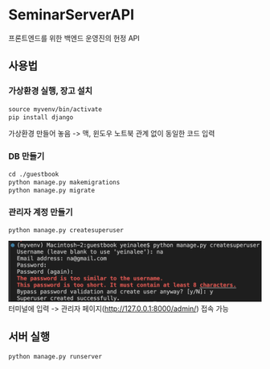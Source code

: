 # SeminarServerAPI

프론트엔드를 위한 백엔드 운영진의 헌정 API

## 사용법

### 가상환경 실행, 장고 설치

```
source myvenv/bin/activate
pip install django
```

가상환경 만들어 놓음 -> 맥, 윈도우 노트북 관계 없이 동일한 코드 입력

### DB 만들기

```
cd ./guestbook
python manage.py makemigrations
python manage.py migrate
```

### 관리자 계정 만들기

```
python manage.py createsuperuser
```

![alt text](image.png)
터미널에 입력 -> 관리자 페이지(http://127.0.0.1:8000/admin/) 접속 가능

## 서버 실행

```
python manage.py runserver
```
